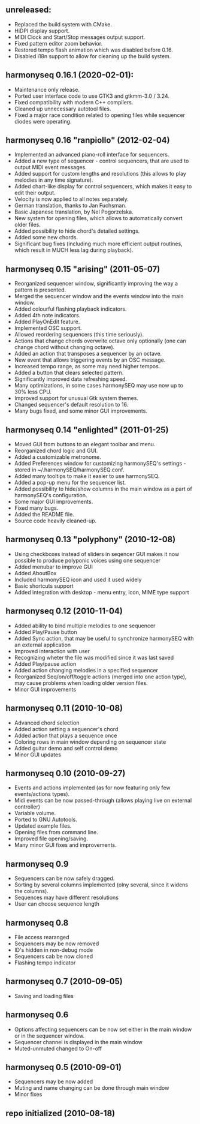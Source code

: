 ## unreleased:
 - Replaced the build system with CMake.
 - HiDPI display support.
 - MIDI Clock and Start/Stop messages output support.
 - Fixed pattern editor zoom behavior.
 - Restored tempo flash animation which was disabled before 0.16.
 - Disabled i18n support to allow for cleaning up the build system.

## harmonyseq 0.16.1 (2020-02-01):
 - Maintenance only release.
 - Ported user interface code to use GTK3 and gtkmm-3.0 / 3.24.
 - Fixed compatibility with modern C++ compilers.
 - Cleaned up unnecessary autotool files.
 - Fixed a major race condition related to opening files while sequencer diodes were operating.

## harmonyseq 0.16 "ranpiollo" (2012-02-04)
 - Implemented an advanced piano-roll interface for sequencers.
 - Added a new type of sequencer - control sequencers, that are used to output MIDI event messages.
 - Added support for custom lengths and resolutions (this allows to play melodies in any time signature).
 - Added chart-like display for control sequencers, which makes it easy to edit their output.
 - Velocity is now applied to all notes separately.
 - German translation, thanks to Jan Fuchsman.
 - Basic Japanese translation, by Nel Pogorzelska.
 - New system for opening files, which allows to automatically convert older files.
 - Added possibility to hide chord's detailed settings.
 - Added some new chords.
 - Significant bug fixes (including much more efficient output routines, which result in MUCH less lag during playback).

## harmonyseq 0.15 "arising" (2011-05-07)
 - Reorganized sequencer window, significantly improving the way a pattern is presented.
 - Merged the sequencer window and the events window into the main window.
 - Added colourful flashing playback indicators.
 - Added 4th note indicators.
 - Added PlayOnEdit feature.
 - Implemented OSC support.
 - Allowed reordering sequencers (this time seriously).
 - Actions that change chords overwrite octave only optionally (one can change chord without changing octave).
 - Added an action that transposes a sequencer by an octave.
 - New event that allows triggering events by an OSC message.
 - Increased tempo range, as some may need higher tempos.
 - Added a button that clears selected pattern.
 - Significantly improved data refreshing speed.
 - Many optimizations, in some cases harmonySEQ may use now up to 30% less CPU.
 - Improved support for unusual Gtk system themes.
 - Changed sequencer's default resolution to 16.
 - Many bugs fixed, and some minor GUI improvements. 

## harmonyseq 0.14 "enlighted" (2011-01-25)
 - Moved GUI from buttons to an elegant toolbar and menu.
 - Reorganized chord logic and GUI.
 - Added a customizable metronome.
 - Added Preferences window for customizing harmonySEQ's settings - stored in ~/.harmonySEQ/harmonySEQ.conf.
 - Added many tooltips to make it easier to use harmonySEQ.
 - Added a pop-up menu for the sequencer list.
 - Added possibility to hide/show columns in the main window as a part of harmonySEQ's configuration.
 - Some major GUI improvements.
 - Fixed many bugs.
 - Added the README file.
 - Source code heavily cleaned-up.

## harmonyseq 0.13 "polyphony" (2010-12-08)
 - Using checkboxes instead of sliders in seqencer GUI makes it now possible to produce polyponic voices using one sequencer
 - Added menubar to improve GUI
 - Added AboutBox
 - Included harmonySEQ icon and used it used widely
 - Basic shortcuts support
 - Added integration with desktop - menu entry, icon, MIME type support

## harmonyseq 0.12 (2010-11-04)
 - Added ability to bind multiple melodies to one sequencer
 - Added Play/Pause button
 - Added Sync action, that may be useful to synchronize harmonySEQ with an external application
 - Improved interaction with user
 - Recognizing wheter the file was modified since it was last saved
 - Added Play/pause action
 - Added action changing melodies in a specified sequencer
 - Reorganized Seq/on/off/toggle actions (merged into one action type), may cause problems when loading older version files.
 - Minor GUI improvements

## harmonyseq 0.11 (2010-10-08)
 - Advanced chord selection
 - Added action setting a sequencer's chord
 - Added action that plays a sequence once
 - Coloring rows in main window depending on sequencer state
 - Added guitar demo and self control demo
 - Minor GUI updates

## harmonyseq 0.10 (2010-09-27)
 - Events and actions implemented (as for now featuring only few events/actions types).
 - Midi events can be now passed-through (allows playing live on external controller)
 - Variable volume.
 - Ported to GNU Autotools.
 - Updated example files.
 - Opening files from command line.
 - Improved file opening/saving.
 - Many minor GUI fixes and improvements.

## harmonyseq 0.9 
 - Sequencers can be now safely dragged.
 - Sorting by several columns implemented (olny several, since it widens the columns).
 - Sequences may have different resolutions
 - User can choose sequence length

## harmonyseq 0.8
 - File access rearanged
 - Sequencers may be now removed
 - ID's hidden in non-debug mode
 - Sequencers cab be now cloned
 - Flashing tempo indicator

## harmonyseq 0.7 (2010-09-05)
 - Saving and loading files

## harmonyseq 0.6
 - Options affecting sequencers can be now set either in the main window or
        in the sequencer window.
 - Sequencer channel is displayed in the main window
 - Muted-unmuted changed to On-off

## harmonyseq 0.5 (2010-09-01)
 - Sequencers may be now added
 - Muting and name changing can be done through main window
 - Minor fixes

## repo initialized (2010-08-18)
